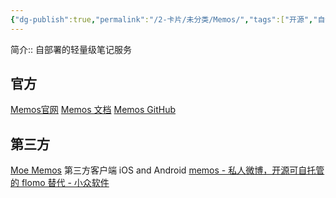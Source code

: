 ```yaml
---
{"dg-publish":true,"permalink":"/2-卡片/未分类/Memos/","tags":["开源","自部署应用"],"noteIcon":1,"created":"2024-01-01","updated":"2024-04-11"}
---
```


简介:: 自部署的轻量级笔记服务

## 官方
[Memos官网](https://www.usememos.com/)
[Memos 文档](https://www.usememos.com/docs)
[Memos GitHub](https://github.com/usememos/memos)

## 第三方
[Moe Memos](https://memos.moe/) 第三方客户端 iOS and Android
[memos - 私人微博，开源可自托管的 flomo 替代 - 小众软件](https://www.appinn.com/memos/)